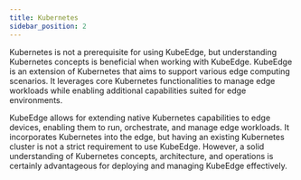 ```yaml
---
title: Kubernetes
sidebar_position: 2
---
```


Kubernetes is not a prerequisite for using KubeEdge, but understanding Kubernetes concepts is beneficial when working with KubeEdge. KubeEdge is an extension of Kubernetes that aims to support various edge computing scenarios. It leverages core Kubernetes functionalities to manage edge workloads while enabling additional capabilities suited for edge environments.

KubeEdge allows for extending native Kubernetes capabilities to edge devices, enabling them to run, orchestrate, and manage edge workloads. It incorporates Kubernetes into the edge, but having an existing Kubernetes cluster is not a strict requirement to use KubeEdge. However, a solid understanding of Kubernetes concepts, architecture, and operations is certainly advantageous for deploying and managing KubeEdge effectively.





